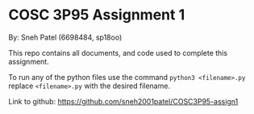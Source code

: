 # COSC 3P95 Assignment 1

By: Sneh Patel (6698484, sp18oo)

This repo contains all documents, and code used to complete this assignment.

To run any of the python files use the command `python3 <filename>.py` replace `<filename>.py` with the desired filename.

Link to github: https://github.com/sneh2001patel/COSC3P95-assign1
